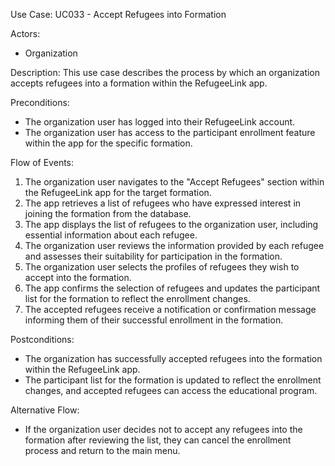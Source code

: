 Use Case: UC033 - Accept Refugees into Formation

Actors:
- Organization

Description:
This use case describes the process by which an organization accepts refugees into a formation within the RefugeeLink app.

Preconditions:
- The organization user has logged into their RefugeeLink account.
- The organization user has access to the participant enrollment feature within the app for the specific formation.

Flow of Events:
1. The organization user navigates to the "Accept Refugees" section within the RefugeeLink app for the target formation.
2. The app retrieves a list of refugees who have expressed interest in joining the formation from the database.
3. The app displays the list of refugees to the organization user, including essential information about each refugee.
4. The organization user reviews the information provided by each refugee and assesses their suitability for participation in the formation.
5. The organization user selects the profiles of refugees they wish to accept into the formation.
6. The app confirms the selection of refugees and updates the participant list for the formation to reflect the enrollment changes.
7. The accepted refugees receive a notification or confirmation message informing them of their successful enrollment in the formation.

Postconditions:
- The organization has successfully accepted refugees into the formation within the RefugeeLink app.
- The participant list for the formation is updated to reflect the enrollment changes, and accepted refugees can access the educational program.

Alternative Flow:
- If the organization user decides not to accept any refugees into the formation after reviewing the list, they can cancel the enrollment process and return to the main menu.
